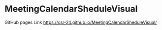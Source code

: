 # MeetingCalendarSheduleVisual

GitHub pages Link https://csr-24.github.io/MeetingCalendarSheduleVisual/
